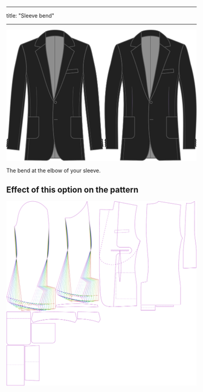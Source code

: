 - - -
title: "Sleeve bend"
- - -

![Sleeve bend](sleevebend.svg)

The bend at the elbow of your sleeve.

## Effect of this option on the pattern

![This image shows the effect of this option by superimposing several variants that have a different value for this option](jaeger_sleevebend_sample.svg "Effect of this option on the pattern")
